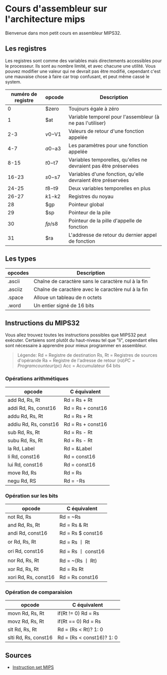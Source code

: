 # Cours d'assembleur sur l'architecture mips

Bienvenue dans mon petit cours en assembleur MIPS32.

## Les registres

Les registres sont comme des variables mais directements accessibles pour le processeur. Ils sont au nombre limité, et avec chacune une utilité. Vous pouvez modifier une valeur qui ne devrait pas être modifié, cependant c'est une mauvaise chose à faire car trop confusant, et peut même cassé le system.

| numéro de registre |  opcode |                           Description                               |
|--------------------|---------|---------------------------------------------------------------------|
|         0          | $zero   | Toujours égale à zéro                                               |
|         1          | $at     | Variable temporel pour l'assembleur (à ne pas l'utiliser)           |
|        2-3         | $v0-$V1 | Valeurs de retour d'une fonction appelée                            |
|        4-7         | $a0-$a3 | Les paramètres pour une fonction appelée                            |
|        8-15        | $t0-$t7 | Variables temporelles, qu'elles ne devraient pas être préservées    |
|       16-23        | $s0-$s7 | Variables d'une fonction, qu'elle devraient être préservées         |
|       24-25        | $t8-$t9 | Deux variables temporelles en plus                                  | 
|       26-27        | $k1-$k2 | Registres du noyau                                                  |
|        28          |   $gp   | Pointeur global                                                     |
|        29          |   $sp   | Pointeur de la pile                                                 |
|        30          | $fp/$s8 | Pointeur de la pille d'appelle de fonction                          |
|        31          |   $ra   | L'addresse de retour du dernier appel de fonction                   |

## Les types

| opcodes   | Description                                           |
|-|-|
| .ascii    | Chaîne de caractère sans le caractère nul à la fin    |
| .asciiz   | Chaîne de caractère avec le caractère nul à la fin    |
| .space    | Alloue un tableau de n octets                         |
| .word     | Un entier signé de 16 bits                            |

## Instructions du MIPS32

Vous allez trouvez toutes les instructions possibles que MIPS32 peut exécuter. Certaiens sont plutôt du haut-niveau tel que "li", cependant elles sont nécessaire à apprendre pour mieux programmer en assembleur.

> Légende:
> Rd = Registre de destination
> Rs, Rt = Registres de sources d'opérande
> Ra = Registre de l'adresse de retour ($ra)
> PC = Program counteur ($pc)
> Acc = Accumulateur 64 bits

### Opérations arithmétiques

| opcode                 | C équivalent         |
|------------------------|----------------------|
| add Rd, Rs, Rt         | Rd = Rs + Rt         |
| addi Rd, Rs, const16   | Rd = Rs + const16    |
| addu Rd, Rs, Rt        | Rd = Rs + Rt         |
| addiu Rd, Rs, const16  | Rd = Rs + const16    |
| sub Rd, Rs, Rt         | Rd = Rs - Rt         |
| subu Rd, Rs, Rt        | Rd = Rs - Rt         |
| la Rd, Label           | Rd = &Label          |
| li Rd, const16         | Rd = const16         |
| lui Rd, const16        | Rd = const16         |
| move Rd, Rs            | Rd = Rs              |
| negu Rd, RS            | Rd = -Rs             |

### Opération sur les bits

| opcode                 | C équivalent         |
|------------------------|----------------------|
| not Rd, Rs             | Rd = ~Rs             |
| and Rd, Rs, Rt         | Rd = Rs & Rt         |
| andi Rd, const16       | Rd = Rs $ const16    |
| or Rd, Rs, Rt          | Rd = Rs 丨 Rt        |
| ori Rd, const16        | Rd = Rs 丨 const16   |
| nor Rd, Rs, Rt         | Rd = ~(Rs 丨 Rt)     |
| xor Rd, Rs, Rt         | Rd = Rs Rt           |
| xori Rd, Rs, const16   | Rd = Rs const16      |

### Opération de comparaision

| opcode                 | C équivalent                 |
|------------------------|------------------------------|
| movn Rd, Rs, Rt        | if(Rt != 0) Rd = Rs          |
| movz Rd, Rs, Rt        | if(Rt == 0) Rd = Rs          |
| slt Rd, Rs, Rt         | Rd = (Rs < Rt)? 1: 0         |
| slti Rd, Rs, const16   | Rd = (Rs < const16)? 1: 0    |

## Sources

* [Instruction set MIPS](/instruction_set_MIPS.pdf)